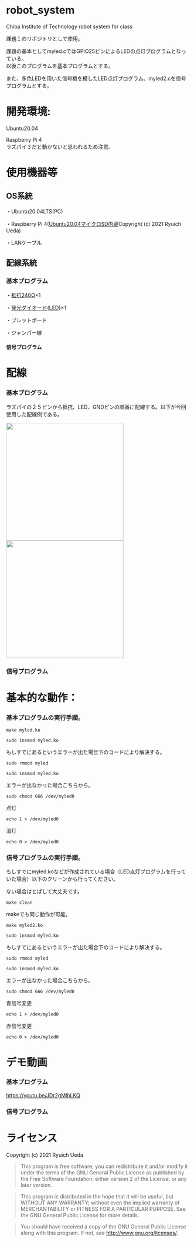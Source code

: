 # robot_system
Chiba Institute of Technology robot system for class

課題１のリポジトリとして使用。

課題の基本としてmyled.cではGPIO25ピンによるLEDの点灯プログラムとなっている。  
以後このプログラムを基本プログラムとする。  

また、多色LEDを用いた信号機を模したLED点灯プログラム、myled2.cを信号プログラムとする。

# 開発環境:
Ubuntu20.04

Raspberry Pi 4  
ラズパイ３だと動かないと思われるため注意。

# 使用機器等
## OS系統
・Ubuntu20.04LTS(PC)

・Raspberry Pi 4([Ubuntu20.04マイクロSD内蔵](https://onl.tw/a45isMj)Copyright (c) 2021 Ryuich Ueda)

・LANケーブル

## 配線系統
### 基本プログラム
・[抵抗240Ω](https://onl.tw/hu2GyUC)×1

・[発光ダイオード(LED)](https://onl.tw/kVm3vah)×1

・ブレットボード

・ジャンパー線
#### 信号プログラム


# 配線
### 基本プログラム
ラズパイの２５ピンから抵抗、LED、GNDピンの順番に配線する。以下が今回使用した配線例である。

<img src="https://user-images.githubusercontent.com/79555986/146312253-9c89bbf7-3192-4e9a-b498-68832e0b7a2f.jpg" width="320px">

<img src="https://user-images.githubusercontent.com/79555986/146312261-7c2673ab-5f6a-4ce4-8418-89f8c606d8db.jpg" width="320px">

### 信号プログラム


# 基本的な動作：
### 基本プログラムの実行手順。
 ```
make myled.ko
 ```
 ```
sudo insmod myled.ko
 ```
 もしすでにあるというエラーが出た場合下のコードにより解決する。
 ```
sudo rmmod myled
 ```
 ```
sudo insmod myled.ko
 ```
 エラーが出なかった場合こちらから。
 ```
sudo chmod 666 /dev/myled0
 ```
点灯
 ```
echo 1 > /dev/myled0
 ```
 消灯
 ```
echo 0 > /dev/myled0
 ```
### 信号プログラムの実行手順。
もしすでにmyled.koなどが作成されている場合（LED点灯プログラムを行っていた場合）以下のクリーンから行ってください。

ない場合はとばして大丈夫です。

 ```
make clean
 ```
makeでも同じ動作が可能。
 ```
make myled2.ko
 ```
 ```
sudo insmod myled.ko
 ```
 もしすでにあるというエラーが出た場合下のコードにより解決する。
 ```
sudo rmmod myled
 ```
 ```
sudo insmod myled.ko
 ```
 エラーが出なかった場合こちらから。
 ```
sudo chmod 666 /dev/myled0
 ```
青信号変更
 ```
echo 1 > /dev/myled0
 ```
 赤信号変更
 ```
echo 0 > /dev/myled0
 ```
# デモ動画
### 基本プログラム

 https://youtu.be/JDr2gMlhLKQ 

### 信号プログラム


 
 # ライセンス

Copyright (c) 2021 Ryuich Ueda

> This program is free software; you can redistribute it and/or
> modify it under the terms of the GNU General Public License
> as published by the Free Software Foundation; either version 2
> of the License, or any later version.

> This program is distributed in the hope that it will be useful,
> but WITHOUT ANY WARRANTY; without even the implied warranty of
> MERCHANTABILITY or FITNESS FOR A PARTICULAR PURPOSE. See the
> GNU General Public License for more details.

> You should have received a copy of the GNU General Public License
> along with this program. If not, see http://www.gnu.org/licenses/.
